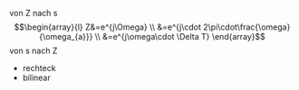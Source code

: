 von Z nach s
$$\begin{array}{l}
Z&=e^{j\Omega} \\
&=e^{j\cdot 2\pi\cdot\frac{\omega}{\omega_{a}}} \\
&=e^{j\omega\cdot \Delta T} 
\end{array}$$ von s nach Z
- rechteck
- bilinear